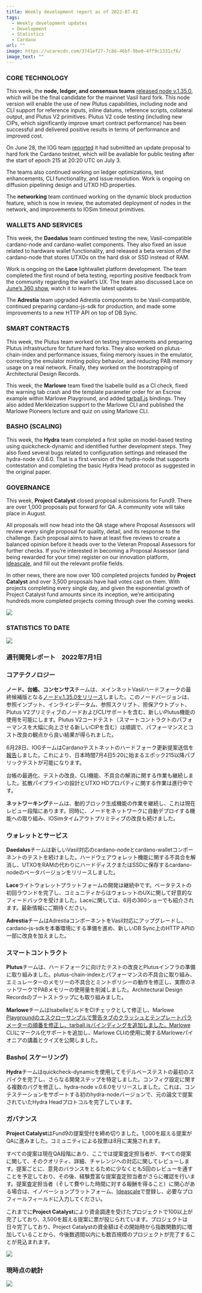```yaml
---
title: Weekly development report as of 2022-07-01
tags:
  - Weekly development updates
  - Development
  - Statistics
  - Cardano
url: ""
image: https://ucarecdn.com/3741ef27-7c8d-46bf-9be0-4ff9c1331cf6/
image_text: ""
---
```


### CORE TECHNOLOGY

This week, the **node, ledger, and consensus teams** [released node v.1.35.0](https://twitter.com/InputOutputHK/status/1540711787468795904), which will be the final candidate for the mainnet Vasil hard fork. This node version will enable the use of new Plutus capabilities, including node and CLI support for reference inputs, inline datums, reference scripts, collateral output, and Plutus V2 primitives. Plutus V2 code testing (including new CIPs, which significantly improve smart contract performance) has been successful and delivered positive results in terms of performance and improved cost. 

On June 28, the IOG team [reported](https://twitter.com/InputOutputHK/status/1541800451460431872) it had submitted an update proposal to hard fork the Cardano testnet, which will be available for public testing after the start of epoch 215 at 20:20 UTC on July 3.

The teams also continued working on ledger optimizations, test enhancements, CLI functionality, and issue resolution. Work is ongoing on diffusion pipelining design and UTXO HD properties.

The **networking** team continued working on the dynamic block production feature, which is now in review, the automated deployment of nodes in the network, and improvements to IOSim timeout primitives.

### WALLETS AND SERVICES 

This week, the **Daedalus** team continued testing the new, Vasil-compatible cardano-node and cardano-wallet components. They also fixed an issue related to hardware wallet functionality, and released a beta version of the cardano-node that stores UTXOs on the hard disk or SSD instead of RAM. 

Work is ongoing on the **Lace** lightwallet platform development. The team completed the first round of beta testing, reporting positive feedback from the community regarding the wallet’s UX. The team also discussed Lace on [June’s 360 show](https://www.youtube.com/watch?v=ShBFTaD8nss&t=862s), watch it to learn the latest updates. 

The **Adrestia** team upgraded Adrestia components to be Vasil-compatible, continued preparing cardano-js-sdk for production, and made some improvements to a new HTTP API on top of DB Sync. 

### SMART CONTRACTS

This week, the Plutus team worked on testing improvements and preparing Plutus infrastructure for future hard forks. They also worked on plutus-chain-index and performance issues, fixing memory issues in the emulator, correcting the emulator minting policy behavior, and reducing PAB memory usage on a real network. Finally, they worked on the bootstrapping of Architectural Design Records.

This week, the **Marlowe** team fixed the Isabelle build as a CI check, fixed the warning tab crash and the template parameter order for an Escrow example within Marlowe Playground, and added [tarball.js](tarball.js) bindings. They also added Merkleization support to the Marlowe CLI and published the Marlowe Pioneers lecture and quiz on using Marlowe CLI. 

### BASHO (SCALING)

This week, the **Hydra** team completed a first spike on model-based testing using quickcheck-dynamic and identified further development steps. They also fixed several bugs related to configuration settings and released the hydra-node v.0.6.0. That is a first version of the hydra-node that supports contestation and completing the basic Hydra Head protocol as suggested in the original paper.

### GOVERNANCE

This week, **Project Catalyst** closed proposal submissions for Fund9. There are over 1,000 proposals put forward for QA. A community vote will take place in August. 

All proposals will now head into the QA stage where Proposal Assessors will review every single proposal for quality, detail, and its response to the challenge. Each proposal aims to have at least five reviews to create a balanced opinion before it heads over to the Veteran Proposal Assessors for further checks. If you’re interested in becoming a Proposal Assessor (and being rewarded for your time) register on our innovation platform, [Ideascale](https://cardano.ideascale.com), and fill out the relevant profile fields. 

In other news, there are now over 100 completed projects funded by **Project Catalyst** and over 3,500 proposals have had votes cast on them. With projects completing every single day, and given the exponential growth of Project Catalyst fund amounts since its inception, we’re anticipating hundreds more completed projects coming through over the coming weeks.

![](https://lh4.googleusercontent.com/apkADxxFy2sdLIxr1wfX9pqcsq1Lx0kDP45bqgJzL8QJBWkaurY2TfvCqHP-Ua8iUX-V81bQG3DI4DJXmbzUbQyfXwcm52oLnu9BritJzLhXhx0pcp1QFvvwAz83RuoOnOk-JSuijA9Rs32D6rs)

### STATISTICS TO DATE

![](https://lh5.googleusercontent.com/isyLnOph_3tKRAApHuUh860H14U8Rq9wLU7_M4HzchLJXbLuBEeqGTo45HQLkFuNldV252i6sIZarfed4GkIqT9y4z_kZbJTv0ylzegZ-QV8OZ51uubXKYFbRZmXEsCzW4q67IqDEaBDRAqiMTo)

### 週刊開発レポート　2022年7月1日

### コアテクノロジー

**ノード、台帳、コンセンサス**チームは、メインネットVasilハードフォークの最終候補版となる[ノードv.1.35.0をリリース](https://twitter.com/InputOutputHK/status/1540711787468795904)しました。このノードバージョンは、参照インプット、インラインデータム、参照スクリプト、担保アウトプット、Plutus V2プリミティブのノードおよびCLIサポートを含む、新しいPlutus機能の使用を可能にします。Plutus V2コードテスト（スマートコントラクトのパフォーマンスを大幅に向上させる新しいCIPを含む）は順調で、パフォーマンスとコスト改良の観点から良い結果が得られました。 

6月28日、IOGチームはCardanoテストネットのハードフォーク更新提案送信を[報告](https://twitter.com/InputOutputHK/status/1541800451460431872)しました。これにより、日本時間7月4日5:20に始まるエポック215以降パブリックテストが可能になります。

台帳の最適化、テストの改良、CLI機能、不具合の解消に関する作業も継続しました。拡散パイプラインの設計とUTXO HDプロパティに関する作業は進行中です。

**ネットワーキング**チームは、動的ブロック生成機能の作業を継続し、これは現在レビュー段階にあります。同時に、ノードをネットワークに自動デプロイする機能への取り組み、IOSimタイムアウトプリミティブの改良も続けました。

### ウォレットとサービス 

**Daedalus**チームは新しいVasil対応のcardano-nodeとcardano-walletコンポーネントのテストを続けました。ハードウェアウォレット機能に関する不具合を解消し、UTXOをRAMの代わりにハードディスクまたはSSDに保存するcardano-nodeのベータバージョンをリリースしました。 

**Lace**ライトウォレットプラットフォームの開発は継続中です。ベータテストの初回ラウンドを完了し、コミュニティからはウォレットのUXに関して好意的なフィードバックを受けました。Laceに関しては、6月の360ショーでも紹介されます。最新情報にご期待ください。 

**Adrestia**チームはAdrestiaコンポーネントをVasil対応にアップグレードし、cardano-js-sdkを本番環境にする準備を進め、新しいDB Sync上のHTTP APIの一部に改良を加えました。 

### スマートコントラクト

**Plutus**チームは、ハードフォークに向けたテストの改良とPlutusインフラの準備に取り組みました。plutus-chain-indexとパフォーマンスの不具合に取り組み、エミュレーターのメモリーの不具合とミントポリシーの動作を修正し、実際のネットワークでPABメモリーの使用量を削減しました。Architectural Design Recordsのブートストラップにも取り組みました。

**Marlowe**チームはIsabelleビルドをCIチェックとして修正し、Marlowe [Playgroundのエスクローサンプルで警告タブのクラッシュとテンプレートパラメーターの順番を修正し、tarball.jsバインディングを追加しました。Marlowe](Playgroundのエスクローサンプルで警告タブのクラッシュとテンプレートパラメーターの順番を修正し、tarball.jsバインディングを追加しました。Marlowe) CLIにマークル化サポートを追加し、Marlowe CLIの使用に関するMarloweパイオニアの講義とクイズを公開しました。 

### Basho( スケーリング)

**Hydra**チームはquickcheck-dynamicを使用してモデルベーステストの最初のスパイクを完了し、さらなる開発ステップを特定しました。コンフィグ設定に関する複数のバグを修正し、hydra-node v.0.6.0をリリースしました。これは、コンテステーションをサポートする初のhydra-nodeバージョンで、元の論文で提案されていたHydra Headプロトコルを完了しています。

### ガバナンス

**Project Catalyst**はFund9の提案受付を締め切りました。1,000を超える提案がQAに進みました。コミュニティによる投票は8月に実施されます。 

すべての提案は現在QA段階にあり、ここでは提案査定担当者が、すべての提案に関して、そのクオリティ、詳細、チャレンジへの対応に関してレビューします。提案ごとに、意見のバランスをとるために少なくとも5回のレビューを通すことを予定しており、その後、経験豊富な提案査定担当者がさらに確認を行います。提案査定担当者（そして費やした時間に対する報酬を得ること）に関心がある場合は、イノベーションプラットフォーム、[Ideascale](https://cardano.ideascale.com)で登録し、必要なプロフィールフィールドに入力してください。 

これまでに**Project Catalyst**により資金調達を受けたプロジェクトで100以上が完了しており、3,500を超える提案に票が投じられています。プロジェクトは日々完了しており、Project Catalystの資金額はその開始時から指数関数的に増加していることから、今後数週間以内にも数百規模のプロジェクトが完了することが見込まれます。

![](https://lh5.googleusercontent.com/xB9Es-XH3Z-vJ2bDI5yuGbg2UVivdHn2lyaYbfnff11gX0ppd3bZCqHwOvtMmRMVMSOSthkm7meS6s9uXxZaz_bw7O1IW33T8GigTa3GHZ_5jWEU0z4xXjdVtHGaW8RG26ezSJ6Bt2RSyDH-m82aIA05qkE)

### 現時点の統計

![](https://lh5.googleusercontent.com/waeKWuRw7JgTr8J4l8zPxzi3fgBc5ewFG12VnLjsAfgzCkI-sZOcMl8g87zUjxLh62R2BG_w_Yuc_503qJjPdK-G92wG6Dvw7sBVd6ru9uGnA4lbra3mU5EPa7wbA-7e3AOYR5clLlRDp5L7Eg8)
